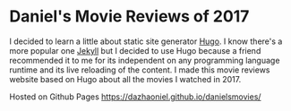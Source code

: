 # Daniel's Movie Reviews of 2017

I decided to learn a little about static site generator [Hugo](https://gohugo.io/). I know there's a more popular one [Jekyll](https://jekyllrb.com/) but I decided to use Hugo because a friend recommended it to me for its independent on any programming language runtime and its live reloading of the content. I made this movie reviews website based on Hugo about all the movies I watched in 2017.

Hosted on Github Pages
<https://dazhaoniel.github.io/danielsmovies/>
